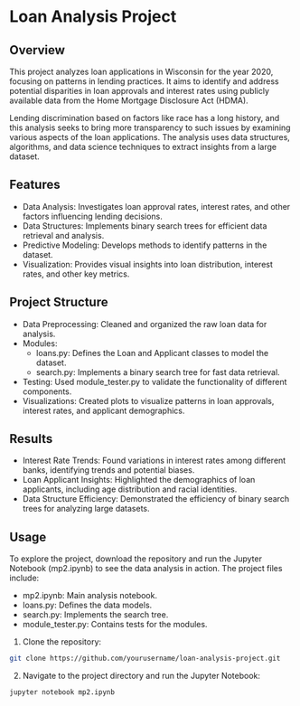 # Loan Analysis Project
## Overview
This project analyzes loan applications in Wisconsin for the year 2020, focusing on patterns in lending practices. It aims to identify and address potential disparities in loan approvals and interest rates using publicly available data from the Home Mortgage Disclosure Act (HDMA).

Lending discrimination based on factors like race has a long history, and this analysis seeks to bring more transparency to such issues by examining various aspects of the loan applications. The analysis uses data structures, algorithms, and data science techniques to extract insights from a large dataset.

## Features
- Data Analysis: Investigates loan approval rates, interest rates, and other factors influencing lending decisions.
- Data Structures: Implements binary search trees for efficient data retrieval and analysis.
- Predictive Modeling: Develops methods to identify patterns in the dataset.
- Visualization: Provides visual insights into loan distribution, interest rates, and other key metrics.

## Project Structure
- Data Preprocessing: Cleaned and organized the raw loan data for analysis.
- Modules:
   - loans.py: Defines the Loan and Applicant classes to model the dataset.
   - search.py: Implements a binary search tree for fast data retrieval.
- Testing: Used module_tester.py to validate the functionality of different components.
- Visualizations: Created plots to visualize patterns in loan approvals, interest rates, and applicant demographics.

## Results
- Interest Rate Trends: Found variations in interest rates among different banks, identifying trends and potential biases.
- Loan Applicant Insights: Highlighted the demographics of loan applicants, including age distribution and racial identities.
- Data Structure Efficiency: Demonstrated the efficiency of binary search trees for analyzing large datasets.

## Usage
To explore the project, download the repository and run the Jupyter Notebook (mp2.ipynb) to see the data analysis in action. The project files include:
- mp2.ipynb: Main analysis notebook.
- loans.py: Defines the data models.
- search.py: Implements the search tree.
- module_tester.py: Contains tests for the modules.
  
1. Clone the repository:
```bash
git clone https://github.com/yourusername/loan-analysis-project.git
```
2. Navigate to the project directory and run the Jupyter Notebook:
```bash
jupyter notebook mp2.ipynb
```
